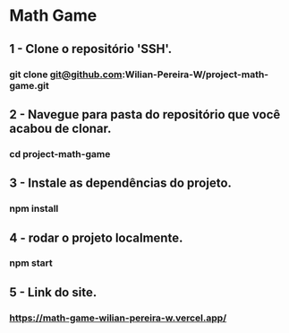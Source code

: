 # Math Game

## 1 - Clone o repositório 'SSH'.

###  git clone git@github.com:Wilian-Pereira-W/project-math-game.git

## 2 - Navegue para pasta do repositório que você acabou de clonar.

###   cd project-math-game

## 3 - Instale as dependências do projeto.

###  npm install

## 4 - rodar o projeto localmente.

### npm start

## 5 - Link do site.

###  https://math-game-wilian-pereira-w.vercel.app/
